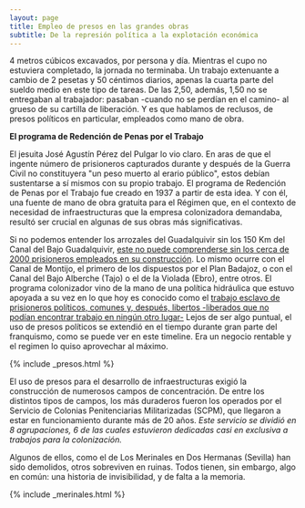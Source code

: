 ```yaml
---
layout: page
title: Empleo de presos en las grandes obras
subtitle: De la represión política a la explotación económica
---
```


4 metros cúbicos excavados, por persona y día. Mientras el cupo no estuviera completado, la jornada no terminaba. Un trabajo extenuante a cambio de 2 pesetas y 50 céntimos diarios, apenas la cuarta parte del sueldo medio en este tipo de tareas. De las 2,50, además, 1,50 no se entregaban al trabajador: pasaban -cuando no se perdían en el camino- al grueso de su cartilla de liberación. Y es que hablamos de reclusos, de presos políticos en particular, empleados como mano de obra.

**El programa de Redención de Penas por el Trabajo**

El jesuita José Agustín Pérez del Pulgar lo vio claro. En aras de que el ingente número de prisioneros capturados durante y después de la Guerra Civil no constituyera "un peso muerto al erario público", estos debían sustentarse a sí mismos con su propio trabajo. El programa de Redención de Penas por el Trabajo fue creado en 1937 a partir de esta idea. Y con él, una fuente de mano de obra gratuita para el Régimen que, en el contexto de necesidad de infraestructuras que la empresa colonizadora demandaba, resultó ser crucial en algunas de sus obras más significativas.

Si no podemos entender los arrozales del Guadalquivir sin los 150 Km del Canal del Bajo Guadalquivir, [este no puede comprenderse sin los cerca de 2000 prisioneros empleados en su construcción](https://www.planetadelibros.com/libro-el-canal-de-los-presos-1940-1962/17486#soporte/17486). Lo mismo ocurre con el Canal de Montijo, el primero de los dispuestos por el Plan Badajoz, o con el Canal del Bajo Alberche (Tajo) o el de la Violada (Ebro), entre otros. El programa colonizador vino de la mano de una política hidráulica que estuvo apoyada a su vez en lo que hoy es conocido como el [trabajo esclavo de prisioneros políticos, comunes y, después, libertos -liberados que no podían encontrar trabajo en ningún otro lugar-](https://www.planetadelibros.com/libro-esclavos-por-la-patria/10610) Lejos de ser algo puntual, el uso de presos políticos se extendió en el tiempo durante gran parte del franquismo, como se puede ver en este timeline. Era un negocio rentable y el regimen lo quiso aprovechar al máximo.

{% include _presos.html %}

El uso de presos para el desarrollo de infraestructuras exigió la construcción de numerosos campos de concentración. De entre los distintos tipos de campos, los más duraderos fueron los operados por el Servicio de Colonias Penitenciarias Militarizadas (SCPM), que llegaron a estar en funcionamiento durante más de 20 años. *Este servicio se dividió en 8 agrupaciones, 6 de las cuales estuvieron dedicadas casi en exclusiva a trabajos para la colonización.*

Algunos de ellos, como el de Los Merinales en Dos Hermanas (Sevilla) han sido demolidos, otros sobreviven en ruinas. Todos tienen, sin embargo, algo en común: una historia de invisibilidad, y de falta a la memoria.

{% include _merinales.html %}
